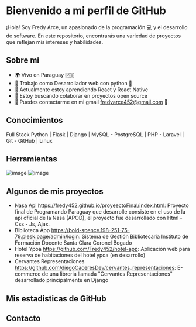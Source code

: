 # Bienvenido a mi perfil de GitHub

¡Hola! Soy Fredy Arce, un apasionado de la programación 💻 y el desarrollo de software. En este repositorio, encontrarás una variedad de proyectos que reflejan mis intereses y habilidades.

## Sobre mi

- 🌍 Vivo en Paraguay 🇵🇾
- 💼 Trabajo como Desarrollador web con python 🐍
- 🌱 Actualmente estoy aprendiendo React y React Native
- 👯 Estoy buscando colaborar en proyectos open source
- 💬 Puedes contactarme en mi gmail fredyarce452@gmail.com 📧

## Conocimientos
Full Stack Python | Flask | Django | MySQL - PostgreSQL | PHP - Laravel | Git - GitHub | Linux

## Herramientas 

![image](https://github.com/Fredy452/Fredy452/assets/38510500/67959c03-3a12-428b-bf2f-b82afdbdca63) ![image](https://github.com/Fredy452/Fredy452/assets/38510500/3ea8ef8b-ee48-412c-b815-350da4120f5f)


## Algunos de mis proyectos
- Nasa Api https://fredy452.github.io/proyeectoFinal/index.html: Proyecto final de Programando Paraguay que desarrolle consiste en el uso de la api oficial de la Nasa (APOD), el proyecto fue desarrollado con Html - Css - Js, Ajax.
- Biblioteca App https://bold-spence.198-251-75-79.plesk.page/admin/login: Sistema de Gestión Bibliotecaria Instituto de Formación Docente Santa Clara Coronel Bogado
- Hotel Ypoa https://github.com/Fredy452/hotel-app: Aplicación web para reserva de habitaciones del hotel ypoa (en desarrollo)
- Cervantes Representaciones https://github.com/diegoCaceresDev/cervantes_representaciones: E-commerce de una libreria llamada "Cervantes Representaciones" desarrollado principalmente en Django

## Mis estadisticas de GitHub


## Contacto



<!--
**Fredy452/Fredy452** is a ✨ _special_ ✨ repository because its `README.md` (this file) appears on your GitHub profile.

Here are some ideas to get you started:

- 🔭 I’m currently working on ...
- 🌱 I’m currently learning ...
- 👯 I’m looking to collaborate on ...
- 🤔 I’m looking for help with ...
- 💬 Ask me about ...
- 📫 How to reach me: ...
- 😄 Pronouns: ...
- ⚡ Fun fact: ...
-->
